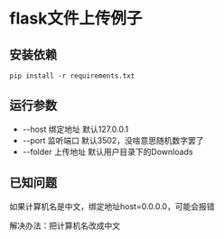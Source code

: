 # flask文件上传例子

## 安装依赖

```shell
pip install -r requirements.txt
```

## 运行参数

- --host 绑定地址 默认127.0.0.1
- --port 监听端口 默认3502，没啥意思随机数字罢了
- --folder 上传地址 默认用户目录下的Downloads

## 已知问题

如果计算机名是中文，绑定地址host=0.0.0.0，可能会报错

解决办法：把计算机名改成中文